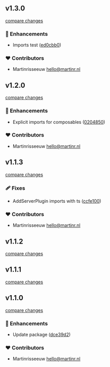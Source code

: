 
## v1.3.0

[compare changes](https://github.com/martinrisseeuw/nuxt-optimizely/compare/v1.2.0...v1.3.0)

### 🚀 Enhancements

- Imports test ([ed0cbb0](https://github.com/martinrisseeuw/nuxt-optimizely/commit/ed0cbb0))

### ❤️ Contributors

- Martinrisseeuw <hello@martinr.nl>

## v1.2.0

[compare changes](https://github.com/martinrisseeuw/nuxt-optimizely/compare/v1.1.3...v1.2.0)

### 🚀 Enhancements

- Explicit imports for composables ([0204850](https://github.com/martinrisseeuw/nuxt-optimizely/commit/0204850))

### ❤️ Contributors

- Martinrisseeuw <hello@martinr.nl>

## v1.1.3

[compare changes](https://github.com/martinrisseeuw/nuxt-optimizely/compare/v1.1.2...v1.1.3)

### 🩹 Fixes

- AddServerPlugin imports with ts ([ccfe100](https://github.com/martinrisseeuw/nuxt-optimizely/commit/ccfe100))

### ❤️ Contributors

- Martinrisseeuw <hello@martinr.nl>

## v1.1.2

[compare changes](https://github.com/martinrisseeuw/nuxt-optimizely/compare/v1.1.1...v1.1.2)

## v1.1.1

[compare changes](https://github.com/martinrisseeuw/nuxt-optimizely/compare/v1.1.0...v1.1.1)

## v1.1.0

[compare changes](https://github.com/martinrisseeuw/nuxt-optimizely/compare/v1.0.0-beta.2...v1.1.0)

### 🚀 Enhancements

- Update package ([dce39d2](https://github.com/martinrisseeuw/nuxt-optimizely/commit/dce39d2))

### ❤️ Contributors

- Martinrisseeuw <hello@martinr.nl>

